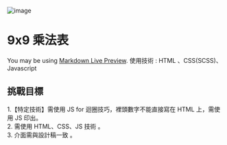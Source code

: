 ![image](https://amyyou.github.io/JS_Dungeon/1F-9x9/img/demo.png)

# 9x9 乘法表
You may be using [Markdown Live Preview](https://xd.adobe.com/spec/256981fc-ef65-4d9b-773c-45d8ef0353c6-5358/screen/50fba855-bde7-4771-b73c-3fd839418cf0/).
使用技術 : HTML 、CSS(SCSS)、Javascript

## 挑戰目標        
1.【特定技術】需使用 JS for 迴圈技巧，裡頭數字不能直接寫在 HTML 上，需使用 JS 印出。          
2. 需使用 HTML、CSS、JS 技術 。      
3. 介面需與設計稿一致 。     



